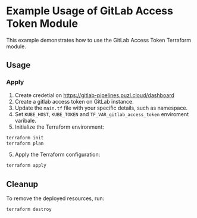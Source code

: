 # Example Usage of GitLab Access Token Module

This example demonstrates how to use the GitLab Access Token Terraform module.

## Usage

### Apply

1. Create credetial on https://gitlab-pipelines.puzl.cloud/dashboard
1. Create a gitlab access token on GitLab instance.
2. Update the `main.tf` file with your specific details, such as namespace.
3. Set `KUBE_HOST`, `KUBE_TOKEN` and `TF_VAR_gitlab_access_token` enviroment varibale.
4. Initialize the Terraform environment:

```bash
terraform init
terraform plan
```

5. Apply the Terraform configuration:

```bash
terraform apply
```

## Cleanup

To remove the deployed resources, run:

```bash
terraform destroy
```
